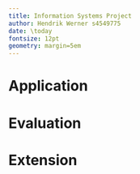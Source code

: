 ```yaml
---
title: Information Systems Project
author: Hendrik Werner s4549775
date: \today
fontsize: 12pt
geometry: margin=5em
---
```


# Application

# Evaluation

# Extension
